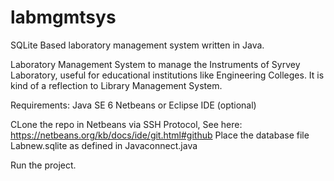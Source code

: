 # labmgmtsys
SQLite Based laboratory management system written in Java.

Laboratory Management System to manage the Instruments of Syrvey Laboratory, useful for educational institutions like Engineering Colleges. It is kind of a reflection to Library Management System.

Requirements: 
Java SE 6
Netbeans or Eclipse IDE (optional)

CLone the repo in Netbeans via SSH Protocol, See here: https://netbeans.org/kb/docs/ide/git.html#github
Place the database file Labnew.sqlite as defined in Javaconnect.java

Run the project.



